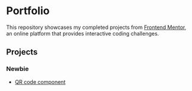 # Portfolio
This repository showcases my completed projects from [Frontend Mentor](https://www.frontendmentor.io), an online platform that provides interactive coding challenges.

## Projects

### Newbie

 - [QR code component](https://qr-code-components-phi.vercel.app/)
